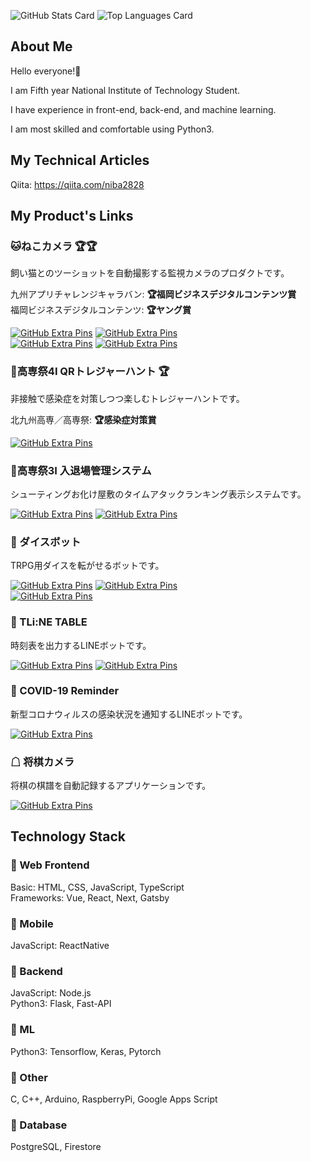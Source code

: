![GitHub Stats Card](https://github-readme-stats.vercel.app/api?username=Futaba-Kosuke&show_icons=true&count_private=true&theme=dark)
![Top Languages Card](https://github-readme-stats.vercel.app/api/top-langs?username=Futaba-Kosuke&langs_count=3&theme=dark&hide=jupyter%20notebook,html)

## About Me

Hello everyone!🚀  

I am Fifth year National Institute of Technology Student.  

I have experience in front-end, back-end, and machine learning.  

I am most skilled and comfortable using Python3.  

## My Technical Articles

Qiita: https://qiita.com/niba2828

## My Product's Links

### **🐱ねこカメラ 🏆🏆**
飼い猫とのツーショットを自動撮影する監視カメラのプロダクトです。  

九州アプリチャレンジキャラバン: **🏆福岡ビジネスデジタルコンテンツ賞**  
福岡ビジネスデジタルコンテンツ: **🏆ヤング賞**  

[![GitHub Extra Pins](https://github-readme-stats.vercel.app/api/pin/?username=FukeKazki&repo=CatCameraClient&show_owner=true&theme=dark)](https://github.com/FukeKazki/CatCameraClient)
[![GitHub Extra Pins](https://github-readme-stats.vercel.app/api/pin/?username=Futaba-Kosuke&repo=cat_camera_server&show_owner=true&theme=dark)](https://github.com/Futaba-Kosuke/cat_camera_server)  
[![GitHub Extra Pins](https://github-readme-stats.vercel.app/api/pin/?username=Futaba-Kosuke&repo=cat_camera_hardware&show_owner=true&theme=dark)](https://github.com/Futaba-Kosuke/cat_camera_hardware)
[![GitHub Extra Pins](https://github-readme-stats.vercel.app/api/pin/?username=Futaba-Kosuke&repo=cat_camera_ml&show_owner=true&theme=dark)](https://github.com/Futaba-Kosuke/cat_camera_ml)

### **💎高専祭4I QRトレジャーハント 🏆**
非接触で感染症を対策しつつ楽しむトレジャーハントです。  

北九州高専／高専祭: **🏆感染症対策賞**  

[![GitHub Extra Pins](https://github-readme-stats.vercel.app/api/pin/?username=Futaba-Kosuke&repo=4i-qr-treasure-hunt&show_owner=true&theme=dark)](https://github.com/Futaba-Kosuke/4i-qr-treasure-hunt)

### **🚩高専祭3I 入退場管理システム**
シューティングお化け屋敷のタイムアタックランキング表示システムです。  

[![GitHub Extra Pins](https://github-readme-stats.vercel.app/api/pin/?username=Futaba-Kosuke&repo=3i-entry-exit-front&show_owner=true&theme=dark)](https://github.com/Futaba-Kosuke/3i-entry-exit-front)
[![GitHub Extra Pins](https://github-readme-stats.vercel.app/api/pin/?username=FukeKazki&repo=3i-entry-exit-server&show_owner=true&theme=dark)](https://github.com/FukeKazki/3i-entry-exit-server)

### **🎲 ダイスボット**
TRPG用ダイスを転がせるボットです。

[![GitHub Extra Pins](https://github-readme-stats.vercel.app/api/pin/?username=Futaba-Kosuke&repo=dice_bot_line&show_owner=true&theme=dark)](https://github.com/Futaba-Kosuke/dice_bot_line)
[![GitHub Extra Pins](https://github-readme-stats.vercel.app/api/pin/?username=Futaba-Kosuke&repo=dice_bot_discord&show_owner=true&theme=dark)](https://github.com/Futaba-Kosuke/dice_bot_discord)  
[![GitHub Extra Pins](https://github-readme-stats.vercel.app/api/pin/?username=Futaba-Kosuke&repo=dice_tools&show_owner=true&theme=dark)](https://github.com/Futaba-Kosuke/dice_tools)  

### **🚃 TLi:NE TABLE**
時刻表を出力するLINEボットです。

[![GitHub Extra Pins](https://github-readme-stats.vercel.app/api/pin/?username=Futaba-Kosuke&repo=tline_table_bot&show_owner=true&theme=dark)](https://github.com/Futaba-Kosuke/tline_table_bot)
[![GitHub Extra Pins](https://github-readme-stats.vercel.app/api/pin/?username=Futaba-Kosuke&repo=tline_table_scraping&show_owner=true&theme=dark)](https://github.com/Futaba-Kosuke/tline_table_scraping)  

### **🦠 COVID-19 Reminder**
新型コロナウィルスの感染状況を通知するLINEボットです。

[![GitHub Extra Pins](https://github-readme-stats.vercel.app/api/pin/?username=Futaba-Kosuke&repo=covid_reminder_line_bot&show_owner=true&theme=dark)](https://github.com/Futaba-Kosuke/covid_reminder_line_bot)

### **☖ 将棋カメラ**
将棋の棋譜を自動記録するアプリケーションです。

[![GitHub Extra Pins](https://github-readme-stats.vercel.app/api/pin/?username=Futaba-Kosuke&repo=shogi-camera-server&show_owner=true&theme=dark)](https://github.com/Futaba-Kosuke/shogi-camera-server)

## Technology Stack

### **🚀 Web Frontend**  
Basic: HTML, CSS, JavaScript, TypeScript  
Frameworks: Vue, React, Next, Gatsby  

### **🚀 Mobile**
JavaScript: ReactNative  

### **🚀 Backend**
JavaScript: Node.js  
Python3: Flask, Fast-API  

### **🚀 ML**
Python3: Tensorflow, Keras, Pytorch  

### **🚀 Other**
C, C++, Arduino, RaspberryPi, Google Apps Script  

### **🚀 Database**  
PostgreSQL, Firestore  
